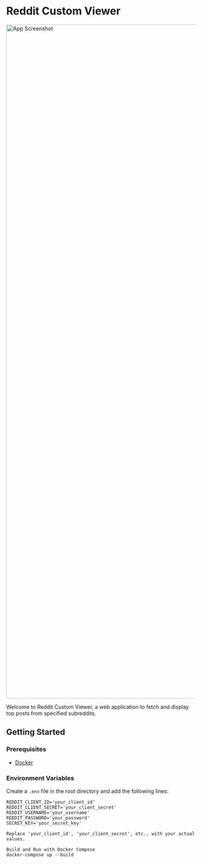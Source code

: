 # Reddit Custom Viewer
<img width="1792" alt="App Screenshot" src="https://github.com/neerajmenon/Reddit-Custom-Viewer/assets/14856688/839bea71-e54f-44a0-bdae-5e5d68a940f5">

Welcome to Reddit Custom Viewer, a web application to fetch and display top posts from specified subreddits.

## Getting Started

### Prerequisites

- [Docker](https://www.docker.com/get-started)

### Environment Variables

Create a `.env` file in the root directory and add the following lines:

```env
REDDIT_CLIENT_ID='your_client_id'
REDDIT_CLIENT_SECRET='your_client_secret'
REDDIT_USERNAME='your_username'
REDDIT_PASSWORD='your_password'
SECRET_KEY='your_secret_key'

Replace 'your_client_id', 'your_client_secret', etc., with your actual values.

Build and Run with Docker Compose
docker-compose up --build
